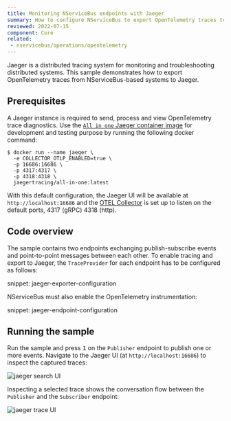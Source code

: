 ```yaml
---
title: Monitoring NServiceBus endpoints with Jaeger
summary: How to configure NServiceBus to export OpenTelemetry traces to Jaeger
reviewed: 2022-07-15
component: Core
related:
 - nservicebus/operations/opentelemetry
---
```


Jaeger is a distributed tracing system for monitoring and troubleshooting distributed systems. This sample demonstrates how to export OpenTelemetry traces from NServiceBus-based systems to Jaeger.

## Prerequisites

A Jaeger instance is required to send, process and view OpenTelemetry trace diagnostics. Use the [`All in one` Jaeger container image](https://www.jaegertracing.io/docs/1.53/getting-started/#all-in-one) for development and testing purpose by running the following docker command:

```
$ docker run --name jaeger \
  -e COLLECTOR_OTLP_ENABLED=true \
  -p 16686:16686 \
  -p 4317:4317 \
  -p 4318:4318 \
  jaegertracing/all-in-one:latest
```

With this default configuration, the Jaeger UI will be available at `http://localhost:16686` and the [OTEL Collector](https://opentelemetry.io/docs/collector/) is set up to listen on the default ports, 4317 (gRPC) 4318 (http).

## Code overview

The sample contains two endpoints exchanging publish-subscribe events and point-to-point messages between each other. To enable tracing and export to Jaeger, the `TraceProvider` for each endpoint has to be configured as follows:

snippet: jaeger-exporter-configuration

NServiceBus must also enable the OpenTelemetry instrumentation:

snippet: jaeger-endpoint-configuration

## Running the sample

Run the sample and press <kbd>1</kbd> on the `Publisher` endpoint to publish one or more events. Navigate to the Jaeger UI (at `http://localhost:16686`) to inspect the captured traces:

![jaeger search UI](jaeger-search-view.png)

Inspecting a selected trace shows the conversation flow between the `Publisher` and the `Subscriber` endpoint:

![jaeger trace UI](jaeger-trace-view.png)

